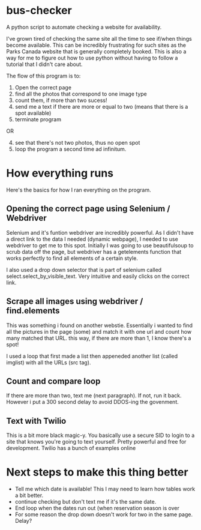 # bus-checker

A python script to automate checking a website for availability.

I've grown tired of checking the same site all the time to see if/when things become available. This can be incredibly frustrating for such sites as the Parks Canada website that is generally completely booked. This is also a way for me to figure out how to use python without having to follow a tutorial that I didn't care about. 

The flow of this program is to:
  1. Open the correct page
  2. find all the photos that correspond to one image type 
  3. count them, if more than two sucess! 
  4. send me a text if there are more or equal to two (means that there is a spot available)
  5. terminate program

OR
  
  4. see that there's not two photos, thus no open spot
  5. loop the program a second time ad infinitum.
  
# How everything runs
  
Here's the basics for how I ran everything on the program. 
  
## Opening the correct page using Selenium / Webdriver
  
Selenium and it's funtion webdriver are incredibly powerful. As I didn't have a direct link to the data I needed (dynamic webpage), I needed to use webdriver to get me to this spot. Initially I was going to use beautifulsoup to scrub data off the page, but webdriver has a getelements function that works perfectly to find all elements of a certain style. 

I also used a drop down selector that is part of selenium called select.select_by_visible_text. Very intuitive and easily clicks on the correct link.

## Scrape all images using webdriver / find.elements

This was something i found on another webstie. Essentially i wanted to find all the pictures in the page (some) and match it with one url and count how many matched that URL. this way, if there are more than 1, I know there's a spot! 

I used a loop that first made a list then appeneded another list (called imglist) with all the URLs (src tag). 

## Count and compare loop

If there are more than two, text me (next paragraph). If not, run it back. However i put a 300 second delay to avoid DDOS-ing the govenment. 

## Text with Twilio

This is a bit more black magic-y. You basically use a secure SID to login to a site that knows you're going to text yourself. Pretty powerful and free for development. Twilio has a bunch of examples online

# Next steps to make this thing better

* Tell me which date is available! This I may need to learn how tables work a bit better.
* continue checking but don't text me if it's the same date. 
* End loop when the dates run out (when reservation season is over
* For some reason the drop down doesn't work for two in the same page. Delay?
  
